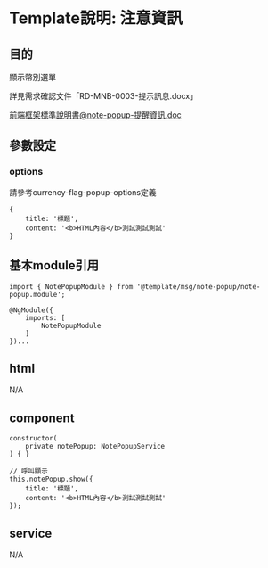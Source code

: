 # Template說明: 注意資訊
## 目的
顯示幣別選單

詳見需求確認文件「RD-MNB-0003-提示訊息.docx」

前端框架標準說明書@note-popup-提醒資訊.doc


## 參數設定
### options
請參考currency-flag-popup-options定義

    {
        title: '標題',
        content: '<b>HTML內容</b>測試測試測試'
    }


## 基本module引用
    import { NotePopupModule } from '@template/msg/note-popup/note-popup.module';
    
    @NgModule({
        imports: [
            NotePopupModule
        ]
    })...


## html
N/A


## component
    constructor(
        private notePopup: NotePopupService
    ) { }

    // 呼叫顯示
    this.notePopup.show({
        title: '標題',
        content: '<b>HTML內容</b>測試測試測試'
    });

## service
N/A